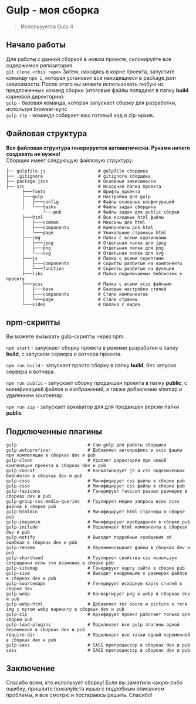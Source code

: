 # Gulp - моя сборка

> Используется Gulp 4

## Начало работы

Для работы с данной сборкой в новом проекте, склонируйте все содержимое репозитория <br>
`git clone <this repo>`
Затем, находясь в корне проекта, запустите команду `npm i`, которая установит все находящиеся в package.json зависимости.
После этого вы можете использовать любую из предложенных команд сборки (итоговые файлы попадают в папку __build__ корневой директории): <br>
`gulp` - базовая команда, которая запускает сборку для разработки, используя browser-sync  
`gulp zip` - команда собирает ваш готовый код в zip-архив.  

## Файловая структура
**Вся файловая структура генерируется автоматически. Руками ничего создавать не нужно!**  
Сборщик имеет следующую файловую структуру:  
```
├── gulpfile.js                    # gulpfile сборщика  
├── .gitignore                     # gitignore сборщика  
├── package.json                   # Основные зависимости  
├── src                            # Исходная папка проекта  
      ├───fonts                    # Шрифты проекта  
      ├───gulp                     # Настройки для gulp  
      │   ├───config               # Файлы основных конфигураций  
      │   └───tasks                # Файлы задач сборщика  
              └───pub              # Файлы задач для public сборки    
      ├───html                     # Все исходные html файлы  
      │   ├───common               # Миксины для html  
      │   ├───components           # Компоненты для html  
      │   └───page                 # Уникальные страницы html  
      ├───img                      # Папка с всеми картинками  
      │   ├───jpeg                 # Отдельная папка для jpeg  
      │   ├───png                  # Отдельная папка для png  
      │   └───svg                  # Отдельная папка для svg  
      ├───js                       # Папка с всеми скриптами  
      │   ├───components           # Скрипты разбитые на компоненты  
      │   └───function             # Скрипты разбитые на функции  
      ├───libs                     # Папка подключаемых библиотек к проекту  
      ├───scss                     # Папка с всеми scss файлами  
      │   ├───base                 # Базовые настройки стилей   
      │   ├───components           # Стили компонентов  
      │   └───page                 # Стили страниц  
      └───video                    # Папака с видео   
```

## npm-скрипты  

Вы можете вызывать gulp-скрипты через npm.  

`npm start` - запускает сборку проекта в режиме разработки в папку __build__, с запуском сервера и вотчера проекта.  

`npm run build` - запускает просто сборку в папку __build__, без запуска сервера и вотчера.  

`npm run public` - запускает сборку продакшен проекта в папку __public__,  с минификацией файлов и изображений, а также добавление sitemap и удалением sourcemap.  

`npm run zip` - запускает архиватор для для продакшен версии папки __public__  


## Подключенные плагины   
```
gulp                           # Сам gulp для работы сборщика
gulp-autoprefixer              # Добавляет автопрефикс в scss фацлы при компеляции в сборках dev и pub  
gulp-clean                     # Удаляет директории при новой компеляции проекта в сборках dev и pub  
gulp-concat                    # Конкатинирует js и css подключенных библиотек в сборках dev и pub  
gulp-csso                      # Минифицирует css файлы в сборке pub  
gulp-csso                      # Минифицирует css файлы в сборке pub  
gulp-favicons                  # Генерирует favicon разных размеров в сборках dev и pub  
gulp-group-css-media-queries   # Групирует медиа запросы всех scss файлов в сборке pub  
gulp-htmlmin                   # Минифицирует html страницы в сборке pub  
gulp-imagemin                  # Минифицирует изобрадения в сборке pub  
gulp-include                   # Подключает html компоненты в сборках dev и pub  
gulp-notify                    # Выводит подробные сообщения об ошибках в сборках dev и pub  
gulp-rename                    # Переименовывает файлы в сборках dev и pub  
gulp-shorthand                 # Групирует свойства css используя сокращения если это возможно в сборке pub  
gulp-sitemap                   # Генерирует карту сайта в сборке pub  
gulp-size                      # Выводит инофрмацию о размерах файлов в сборках dev и pub  
gulp-sourcemaps                # Генерирует исходную карту стилей в сборке dev  
gulp-webp                      # Конвертирует png в webp в сборках dev и pub  
gulp-webp-html                 # Добавляет тег soure и picture к теги img с путем webp варианту в сборках dev и pub  
gulp-zip                       # Архифирует проект работает только для сборки pub  
gulp-load-plugins              # Подключает все gulp плагины одной переменной в сборках dev и pub  
require-dir                    # Подключает все таски одной переменной  в сборках dev и pub  
gulp-sass                      # SASS препроцессор в сборках dev и pub  
sass                           # SASS препроцессор в сборках dev и pub  

```

## Заключение

Спасибо всем, кто использует сборку! Если вы заметили какую-либо ошибку, пришлите пожалуйста ишью с подробным описанием проблемы, я все смотрю и постараюсь решить. Спасибо!